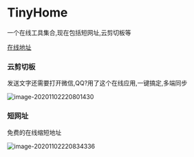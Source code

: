 # TinyHome
一个在线工具集合,现在包括短网址,云剪切板等

[在线地址](https://cliper.justsmile.cn/)



### 云剪切板

发送文字还需要打开微信,QQ?用了这个在线应用,一键搞定,多端同步

![image-20201102220801430](/home/sunran/.config/Typora/typora-user-images/image-20201102220801430.png)



### 短网址

免费的在线缩短地址

![image-20201102220834336](/home/sunran/.config/Typora/typora-user-images/image-20201102220834336.png)